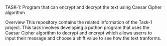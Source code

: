 TASK-1: Program that can encrypt and decrypt the text using Caesar Cipher algorithm

Overview
This repository contains the related information of the Task-1 project. This task involves developing a puthon program that uses the Caesar Cipher algorithm to decrypt and encrypt which allows 
userrs to input their message and choose a shift value to see how the text tranforms.
